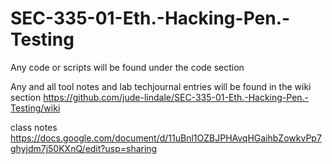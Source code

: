 # SEC-335-01-Eth.-Hacking-Pen.-Testing

Any code or scripts will be found under the code section

Any and all tool notes and lab techjournal entries will be found in the wiki section https://github.com/jude-lindale/SEC-335-01-Eth.-Hacking-Pen.-Testing/wiki

class notes https://docs.google.com/document/d/11uBnl1OZBJPHAvqHGaihbZowkvPp7ghyjdm7j50KXnQ/edit?usp=sharing
